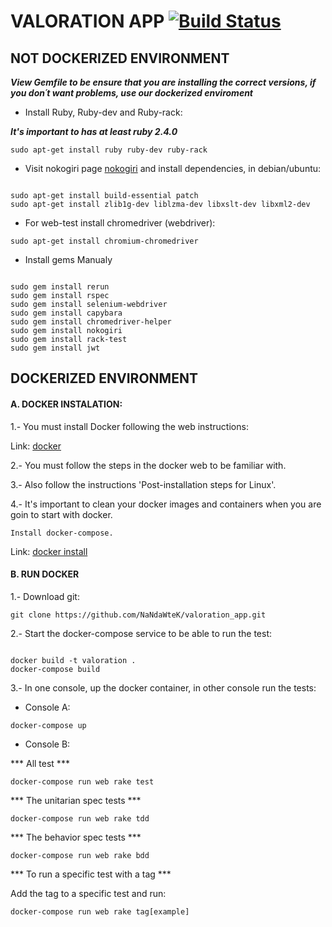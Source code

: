 
# VALORATION APP [![Build Status](https://travis-ci.org/NaNdaWteK/valoration_app.svg?branch=master)](https://travis-ci.org/NaNdaWteK/valoration_app)

## NOT DOCKERIZED ENVIRONMENT

***View Gemfile to be ensure that you are installing the correct versions, if you don´t want problems, use our dockerized enviroment***

* Install Ruby, Ruby-dev and Ruby-rack:

***It's important to has at least ruby 2.4.0***

`sudo apt-get install ruby ruby-dev ruby-rack`

* Visit nokogiri page [nokogiri](http://www.nokogiri.org/tutorials/installing_nokogiri.html) and install dependencies, in debian/ubuntu:

```

sudo apt-get install build-essential patch
sudo apt-get install zlib1g-dev liblzma-dev libxslt-dev libxml2-dev
```

* For web-test install chromedriver (webdriver):

`sudo apt-get install chromium-chromedriver`

* Install gems Manualy

```

sudo gem install rerun
sudo gem install rspec
sudo gem install selenium-webdriver
sudo gem install capybara
sudo gem install chromedriver-helper
sudo gem install nokogiri
sudo gem install rack-test
sudo gem install jwt
```

## DOCKERIZED ENVIRONMENT

#### A. DOCKER INSTALATION:

1.- You must install Docker following the web instructions:

Link: [docker](https://www.docker.com)

2.- You must follow the steps in the docker web to be familiar with.

3.- Also follow the instructions 'Post-installation steps for Linux'.

4.- It's important to clean your docker images and containers when you are goin to start with docker.

    Install docker-compose.

Link: [docker install](https://docs.docker.com/compose/install/)


#### B. RUN DOCKER

1.- Download git:

`git clone https://github.com/NaNdaWteK/valoration_app.git`

2.- Start the docker-compose service to be able to run the test:

```

docker build -t valoration .
docker-compose build
```

3.- In one console, up the docker container, in other console run the tests:

* Console A:

`docker-compose up`

* Console B:

*** All test ***

`docker-compose run web rake test`

*** The unitarian spec tests ***

`docker-compose run web rake tdd`

*** The behavior spec tests ***

`docker-compose run web rake bdd`


*** To run a specific test with a tag ***

Add the tag to a specific test and run:

`docker-compose run web rake tag[example]`
